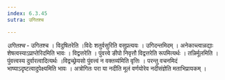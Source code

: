 ```yaml
---
index: 6.3.45
sutra: उगितश्च

---
```

_उगितश्च_ - उगितश्च । विदुषितरेति ।विदेः शतुर्वसुरिति वसुप्रत्ययः । उगिदन्तमिदम् । अनेकाच्त्वान्नद्याः शेषत्वस्याऽप्राप्तेरिदमिति भावः । विद्वत्तरेति । पुंवत्त्वे ङीपो निवृत्तौ विद्वत्तरेति रूपमित्यर्थः । तन्निर्मूलमिति । पुंवत्त्वस्य दुर्वारत्वादित्यर्थः ।विद्वच्छ्रेयसो पुंवत्त्वं न वक्तव्य॑मिति वृत्तिः । परन्तु वचनमिदं भाष्याऽदृष्टत्वादुपेक्ष्यमिति भावः । अत्रोगितः परा या नदीति मूलं वर्णयोरेव नदीसंज्ञेति मताभिप्रायकम् । 
